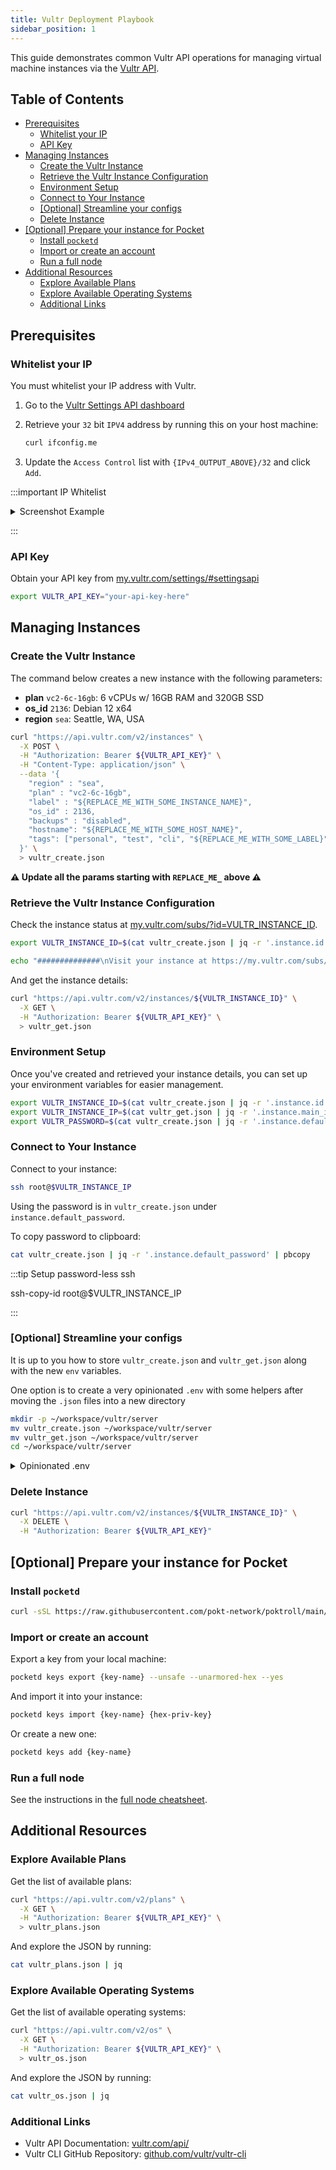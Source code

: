```yaml
---
title: Vultr Deployment Playbook
sidebar_position: 1
---
```


This guide demonstrates common Vultr API operations for managing virtual machine instances via the [Vultr API](https://www.vultr.com/api).

## Table of Contents <!-- omit in toc -->

- [Prerequisites](#prerequisites)
  - [Whitelist your IP](#whitelist-your-ip)
  - [API Key](#api-key)
- [Managing Instances](#managing-instances)
  - [Create the Vultr Instance](#create-the-vultr-instance)
  - [Retrieve the Vultr Instance Configuration](#retrieve-the-vultr-instance-configuration)
  - [Environment Setup](#environment-setup)
  - [Connect to Your Instance](#connect-to-your-instance)
  - [\[Optional\] Streamline your configs](#optional-streamline-your-configs)
  - [Delete Instance](#delete-instance)
- [\[Optional\] Prepare your instance for Pocket](#optional-prepare-your-instance-for-pocket)
  - [Install `pocketd`](#install-pocketd)
  - [Import or create an account](#import-or-create-an-account)
  - [Run a full node](#run-a-full-node)
- [Additional Resources](#additional-resources)
  - [Explore Available Plans](#explore-available-plans)
  - [Explore Available Operating Systems](#explore-available-operating-systems)
  - [Additional Links](#additional-links)

## Prerequisites

### Whitelist your IP

You must whitelist your IP address with Vultr.

1. Go to the [Vultr Settings API dashboard](https://my.vultr.com/settings/#settingsapi)
2. Retrieve your `32` bit `IPV4` address by running this on your host machine:

   ```bash
   curl ifconfig.me
   ```

3. Update the `Access Control` list with `{IPv4_OUTPUT_ABOVE}/32` and click `Add`.

:::important IP Whitelist

<details>
  <summary>Screenshot Example</summary>

![Image](https://github.com/user-attachments/assets/d7b93a18-7423-43f8-adfb-bdb3bf8239ac)

</details>

:::

### API Key

Obtain your API key from [my.vultr.com/settings/#settingsapi](https://my.vultr.com/settings/#settingsapi)

```bash
export VULTR_API_KEY="your-api-key-here"
```

## Managing Instances

### Create the Vultr Instance

The command below creates a new instance with the following parameters:

- **plan** `vc2-6c-16gb`: 6 vCPUs w/ 16GB RAM and 320GB SSD
- **os_id** `2136`: Debian 12 x64
- **region** `sea`: Seattle, WA, USA

```bash
curl "https://api.vultr.com/v2/instances" \
  -X POST \
  -H "Authorization: Bearer ${VULTR_API_KEY}" \
  -H "Content-Type: application/json" \
  --data '{
    "region" : "sea",
    "plan" : "vc2-6c-16gb",
    "label" : "${REPLACE_ME_WITH_SOME_INSTANCE_NAME}",
    "os_id" : 2136,
    "backups" : "disabled",
    "hostname": "${REPLACE_ME_WITH_SOME_HOST_NAME}",
    "tags": ["personal", "test", "cli", "${REPLACE_ME_WITH_SOME_LABEL}"]
  }' \
  > vultr_create.json
```

**⚠️ Update all the params starting with `REPLACE_ME_` above ⚠️**

### Retrieve the Vultr Instance Configuration

Check the instance status at [my.vultr.com/subs/?id=VULTR_INSTANCE_ID](https://my.vultr.com/subs/?id=VULTR_INSTANCE_ID).

```bash
export VULTR_INSTANCE_ID=$(cat vultr_create.json | jq -r '.instance.id')

echo "##############\nVisit your instance at https://my.vultr.com/subs/?id=${VULTR_INSTANCE_ID} \n##############"
```

And get the instance details:

```bash
curl "https://api.vultr.com/v2/instances/${VULTR_INSTANCE_ID}" \
  -X GET \
  -H "Authorization: Bearer ${VULTR_API_KEY}" \
  > vultr_get.json
```

### Environment Setup

Once you've created and retrieved your instance details, you can set up your environment variables for easier management.

```bash
export VULTR_INSTANCE_ID=$(cat vultr_create.json | jq -r '.instance.id')
export VULTR_INSTANCE_IP=$(cat vultr_get.json | jq -r '.instance.main_ip')
export VULTR_PASSWORD=$(cat vultr_create.json | jq -r '.instance.default_password')
```

### Connect to Your Instance

Connect to your instance:

```bash
ssh root@$VULTR_INSTANCE_IP
```

Using the password is in `vultr_create.json` under `instance.default_password`.

To copy password to clipboard:

```bash
cat vultr_create.json | jq -r '.instance.default_password' | pbcopy
```

:::tip Setup password-less ssh

ssh-copy-id root@$VULTR_INSTANCE_IP

:::

### [Optional] Streamline your configs

It is up to you how to store `vultr_create.json` and `vultr_get.json` along with the new `env` variables.

One option is to create a very opinionated `.env` with some helpers after moving the `.json` files into a new directory

```bash
mkdir -p ~/workspace/vultr/server
mv vultr_create.json ~/workspace/vultr/server
mv vultr_get.json ~/workspace/vultr/server
cd ~/workspace/vultr/server
```

<details>
  <summary> Opinionated .env </summary>

```bash
cat <<EOF > .env
export VULTR_INSTANCE_ID=\$(cat vultr_create.json | jq -r '.instance.id')
export VULTR_INSTANCE_IP=\$(cat vultr_get.json | jq -r '.instance.main_ip')
export VULTR_PASSWORD=\$(cat vultr_create.json | jq -r '.instance.default_password')
export VULTR_API_KEY=""
echo "##############"
echo "Visit your instance at https://my.vultr.com/subs/?id=\${VULTR_INSTANCE_ID}"
echo "##############"
echo "ssh root@\${VULTR_INSTANCE_IP}"
echo "##############"
echo "Get password by running"
echo "cat vultr_create.json | jq -r '.instance.default_password' | pbcopy"
echo "##############"
echo "Check logs by running"
echo "sudo journalctl -u cosmovisor-pocket.service -f"
echo "##############"
echo "Check height by running"
echo "curl -X GET http://localhost:26657/block | jq '.result.block.header.height'"
echo "##############"
EOF
```

</details>

### Delete Instance

```bash
curl "https://api.vultr.com/v2/instances/${VULTR_INSTANCE_ID}" \
  -X DELETE \
  -H "Authorization: Bearer ${VULTR_API_KEY}"
```

## [Optional] Prepare your instance for Pocket

### Install `pocketd`

```bash
curl -sSL https://raw.githubusercontent.com/pokt-network/poktroll/main/tools/scripts/pocketd-install.sh | bash -s -- --tag v0.1.12-dev1 --upgrade
```

### Import or create an account

Export a key from your local machine:

```bash
pocketd keys export {key-name} --unsafe --unarmored-hex --yes
```

And import it into your instance:

```bash
pocketd keys import {key-name} {hex-priv-key}
```

Or create a new one:

```bash
pocketd keys add {key-name}
```

### Run a full node

See the instructions in the [full node cheatsheet](../1_cheat_sheets/2_full_node_cheatsheet.md).

## Additional Resources

### Explore Available Plans

Get the list of available plans:

```bash
curl "https://api.vultr.com/v2/plans" \
  -X GET \
  -H "Authorization: Bearer ${VULTR_API_KEY}" \
  > vultr_plans.json
```

And explore the JSON by running:

```bash
cat vultr_plans.json | jq
```

### Explore Available Operating Systems

Get the list of available operating systems:

```bash
curl "https://api.vultr.com/v2/os" \
  -X GET \
  -H "Authorization: Bearer ${VULTR_API_KEY}" \
  > vultr_os.json
```

And explore the JSON by running:

```bash
cat vultr_os.json | jq
```

### Additional Links

- Vultr API Documentation: [vultr.com/api/](https://www.vultr.com/api)
- Vultr CLI GitHub Repository: [github.com/vultr/vultr-cli](https://github.com/vultr/vultr-cli)
